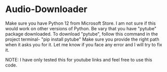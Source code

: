 # Audio-Downloader
Make sure you have Python 12 from Microsoft Store.
I am not sure if this would work on other versions of Python.
Be vary that you have "pytube" package downloaded. To download "pytube", follow this command in the project terminal- "pip install pytube"
Make sure you provide the right path when it asks you for it.
Let me know if you face any error and I will try to fix it.

NOTE: I have only tested this for youtube links and feel free to use this code.
